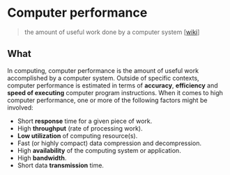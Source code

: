 # Computer performance 

> the amount of useful work done by a computer system [[wiki](https://www.wikiwand.com/en/Computer_performance)]

## What 

In computing, computer performance is the amount of useful work accomplished by a computer system. Outside of specific contexts, computer performance is estimated in terms of **accuracy**, **efficiency** and **speed of executing** computer program instructions. When it comes to high computer performance, one or more of the following factors might be involved:

* Short **response** time for a given piece of work.
* High **throughput** (rate of processing work).
* **Low utilization** of computing resource(s).
* Fast (or highly compact) data compression and decompression.
* High **availability** of the computing system or application.
* High **bandwidth**.
* Short data **transmission** time.